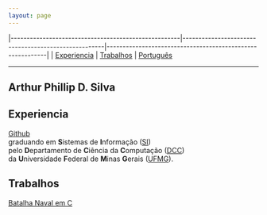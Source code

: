 ```yaml
---
layout: page
---
```

|-----------------------------------------------------|-----------------------------------------------------|-----------------------------------------------------------|
| [Experiencia](#experiencia) | [Trabalhos](#trabalhos) | [Português](index.md)
- - -

## **Art**hur **Phil**lip D. Silva

## Experiencia
[Github](https://github.com/artphil7) </br>
graduando em **S**istemas de **I**nformação ([SI](http://dcc.ufmg.br/dcc/?q=pt-br/bsi)) </br>
pelo **D**epartamento de **C**iência da **C**omputação ([DCC](http://dcc.ufmg.br/dcc/)) </br>
da **U**niversidade **F**ederal de **M**inas **G**erais ([UFMG](https://www.ufmg.br/)).

## Trabalhos
[Batalha Naval em C](https://github.com/artphil7/naval_batle_game)
